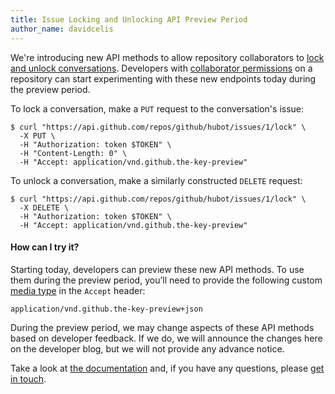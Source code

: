 ```yaml
---
title: Issue Locking and Unlocking API Preview Period
author_name: davidcelis
---
```


We're introducing new API methods to allow repository collaborators to [lock and unlock conversations][lock-an-issue]. Developers with [collaborator permissions][permissions] on a repository can start experimenting with these new endpoints today during the preview period.

To lock a conversation, make a `PUT` request to the conversation's issue:

``` command-line
$ curl "https://api.github.com/repos/github/hubot/issues/1/lock" \
  -X PUT \
  -H "Authorization: token $TOKEN" \
  -H "Content-Length: 0" \
  -H "Accept: application/vnd.github.the-key-preview"
```

To unlock a conversation, make a similarly constructed `DELETE` request:

``` command-line
$ curl "https://api.github.com/repos/github/hubot/issues/1/lock" \
  -X DELETE \
  -H "Authorization: token $TOKEN" \
  -H "Accept: application/vnd.github.the-key-preview"
```

#### How can I try it?

Starting today, developers can preview these new API methods. To use them during the preview period, you’ll need to provide the following custom [media type][media-types] in the `Accept` header:

```
application/vnd.github.the-key-preview+json
```

During the preview period, we may change aspects of these API methods based on developer feedback. If we do, we will announce the changes here on the developer blog, but we will not provide any advance notice.

Take a look at [the documentation][docs] and, if you have any questions, please [get in touch][contact].

[contact]: https://github.com/contact?form%5Bsubject%5D=Issue+Locking+and+Unlocking+API+Preview
[docs]: /v3/issues/#lock-an-issue
[lock-an-issue]: https://help.github.com/articles/locking-conversations/
[media-types]: /v3/media/
[permissions]: https://help.github.com/articles/what-are-the-different-access-permissions/
